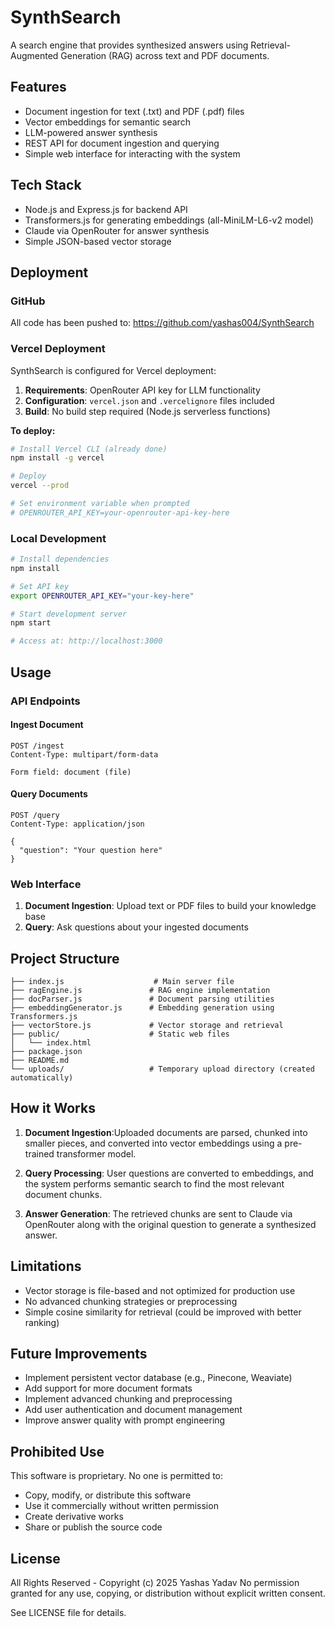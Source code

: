 # SynthSearch

A search engine that provides synthesized answers using Retrieval-Augmented Generation (RAG) across text and PDF documents.

## Features

- Document ingestion for text (.txt) and PDF (.pdf) files
- Vector embeddings for semantic search
- LLM-powered answer synthesis
- REST API for document ingestion and querying
- Simple web interface for interacting with the system

## Tech Stack

- Node.js and Express.js for backend API
- Transformers.js for generating embeddings (all-MiniLM-L6-v2 model)
- Claude via OpenRouter for answer synthesis
- Simple JSON-based vector storage


## Deployment

### GitHub
All code has been pushed to: https://github.com/yashas004/SynthSearch

### Vercel Deployment
SynthSearch is configured for Vercel deployment:

1. **Requirements**: OpenRouter API key for LLM functionality
2. **Configuration**: `vercel.json` and `.vercelignore` files included
3. **Build**: No build step required (Node.js serverless functions)

**To deploy:**
```bash
# Install Vercel CLI (already done)
npm install -g vercel

# Deploy
vercel --prod

# Set environment variable when prompted
# OPENROUTER_API_KEY=your-openrouter-api-key-here
```

### Local Development
```bash
# Install dependencies
npm install

# Set API key
export OPENROUTER_API_KEY="your-key-here"

# Start development server
npm start

# Access at: http://localhost:3000
```

## Usage

### API Endpoints

#### Ingest Document
```
POST /ingest
Content-Type: multipart/form-data

Form field: document (file)
```

#### Query Documents
```
POST /query
Content-Type: application/json

{
  "question": "Your question here"
}
```

### Web Interface

1. **Document Ingestion**: Upload text or PDF files to build your knowledge base
2. **Query**: Ask questions about your ingested documents

## Project Structure

```
├── index.js                    # Main server file
├── ragEngine.js               # RAG engine implementation
├── docParser.js               # Document parsing utilities
├── embeddingGenerator.js      # Embedding generation using Transformers.js
├── vectorStore.js             # Vector storage and retrieval
├── public/                    # Static web files
│   └── index.html
├── package.json
├── README.md
└── uploads/                   # Temporary upload directory (created automatically)
```

## How it Works

1. **Document Ingestion**:Uploaded documents are parsed, chunked into smaller pieces, and converted into vector embeddings using a pre-trained transformer model.

2. **Query Processing**: User questions are converted to embeddings, and the system performs semantic search to find the most relevant document chunks.

3. **Answer Generation**: The retrieved chunks are sent to Claude via OpenRouter along with the original question to generate a synthesized answer.

## Limitations

- Vector storage is file-based and not optimized for production use
- No advanced chunking strategies or preprocessing
- Simple cosine similarity for retrieval (could be improved with better ranking)

## Future Improvements

- Implement persistent vector database (e.g., Pinecone, Weaviate)
- Add support for more document formats
- Implement advanced chunking and preprocessing
- Add user authentication and document management
- Improve answer quality with prompt engineering

## Prohibited Use

This software is proprietary. No one is permitted to:
- Copy, modify, or distribute this software
- Use it commercially without written permission
- Create derivative works
- Share or publish the source code

## License

All Rights Reserved - Copyright (c) 2025 Yashas Yadav
No permission granted for any use, copying, or distribution without explicit written consent.

See LICENSE file for details.
